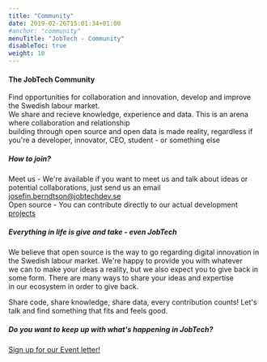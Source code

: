 ```yaml
---
title: "Community"
date: 2019-02-26T15:01:34+01:00
#anchor: "community"
menuTitle: "JobTech - Community"
disableToc: true
weight: 10
---
```

#### The JobTech Community 

Find opportunities for collaboration and innovation, develop and improve the Swedish labour market.  
We share and recieve knowledge, experience and data.
This is an arena where collaboration and relationship  
building through open source and open data is made reality, 
regardless if you're a developer, innovator, CEO, student - or something else

##### How to join? 

Meet us - We're available if you want to meet us and talk about ideas or potential collaborations, just send us an email <josefin.berndtson@jobtechdev.se>     
Open source - You can contribute directly to our actual development [projects](https://github.com/jobtechswe) 



##### Everything in life is give and take - even JobTech 
We believe that open source is the way to go regarding digital innovation in the Swedish labour market.
We're happy to provide you with whatever  
we can to make your ideas a reality, but we also expect you to give back in some form. 
There are many ways to share your ideas and expertise  
in our ecosystem in order to give back.   

Share code, share knowledge, share data, every contribution counts! 
Let's talk and find something that fits and feels good.



##### Do you want to keep up with what's happening in JobTech?
[Sign up for our Event letter!](https://gansub.com/s/oeGL7cn4Km/)





